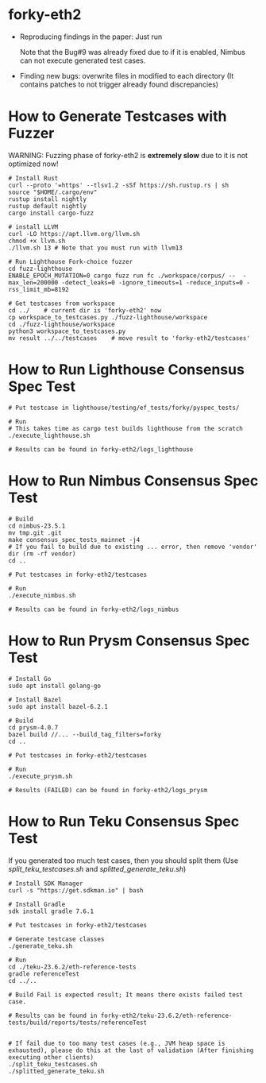 # forky-eth2
- Reproducing findings in the paper: Just run

    Note that the Bug#9 was already fixed due to if it is enabled, Nimbus can not execute generated test cases.
  
- Finding new bugs: overwrite files in modified to each directory (It contains patches to not trigger already found discrepancies)
  

# How to Generate Testcases with Fuzzer
WARNING: Fuzzing phase of forky-eth2 is **extremely slow** due to it is not optimized now!
```
# Install Rust
curl --proto '=https' --tlsv1.2 -sSf https://sh.rustup.rs | sh
source "$HOME/.cargo/env"
rustup install nightly
rustup default nightly
cargo install cargo-fuzz

# install LLVM
curl -LO https://apt.llvm.org/llvm.sh 
chmod +x llvm.sh 
./llvm.sh 13 # Note that you must run with llvm13

# Run Lighthouse Fork-choice fuzzer
cd fuzz-lighthouse     
ENABLE_EPOCH_MUTATION=0 cargo fuzz run fc ./workspace/corpus/ --  -max_len=200000 -detect_leaks=0 -ignore_timeouts=1 -reduce_inputs=0 -rss_limit_mb=8192

# Get testcases from workspace
cd ../    # current dir is 'forky-eth2' now
cp workspace_to_testcases.py ./fuzz-lighthouse/workspace
cd ./fuzz-lighthouse/workspace
python3 workspace_to_testcases.py
mv result ../../testcases    # move result to 'forky-eth2/testcases'
```

# How to Run Lighthouse Consensus Spec Test
```
# Put testcase in lighthouse/testing/ef_tests/forky/pyspec_tests/

# Run 
# This takes time as cargo test builds lighthouse from the scratch
./execute_lighthouse.sh

# Results can be found in forky-eth2/logs_lighthouse

```

# How to Run Nimbus Consensus Spec Test
```
# Build
cd nimbus-23.5.1
mv tmp.git .git
make consensus_spec_tests_mainnet -j4
# If you fail to build due to existing ... error, then remove 'vendor' dir (rm -rf vendor)
cd ..

# Put testcases in forky-eth2/testcases

# Run
./execute_nimbus.sh

# Results can be found in forky-eth2/logs_nimbus

```

# How to Run Prysm Consensus Spec Test
```
# Install Go
sudo apt install golang-go 

# Install Bazel
sudo apt install bazel-6.2.1

# Build
cd prysm-4.0.7
bazel build //... --build_tag_filters=forky
cd ..

# Put testcases in forky-eth2/testcases

# Run
./execute_prysm.sh

# Results (FAILED) can be found in forky-eth2/logs_prysm

```

# How to Run Teku Consensus Spec Test
If you generated too much test cases, then you should split them (Use _split_teku_testcases.sh_ and _splitted_generate_teku.sh_)
```
# Install SDK Manager
curl -s "https://get.sdkman.io" | bash  

# Install Gradle
sdk install gradle 7.6.1

# Put testcases in forky-eth2/testcases

# Generate testcase classes
./generate_teku.sh

# Run
cd ./teku-23.6.2/eth-reference-tests
gradle referenceTest
cd ../..

# Build Fail is expected result; It means there exists failed test case.

# Results can be found in forky-eth2/teku-23.6.2/eth-reference-tests/build/reports/tests/referenceTest


# If fail due to too many test cases (e.g., JVM heap space is exhausted), please do this at the last of validation (After finishing executing other clients)
./split_teku_testcases.sh
./splitted_generate_teku.sh

```
